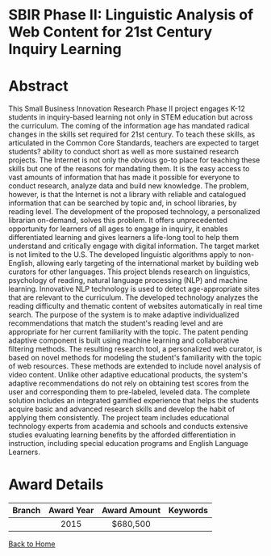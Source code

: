 
SBIR Phase II: Linguistic Analysis of Web Content for 21st Century Inquiry Learning
===================================================================================

# Abstract


This Small Business Innovation Research Phase II project engages K-12 students in inquiry-based learning not only in STEM education but across the curriculum. The coming of the information age has mandated radical changes in the skills set required for 21st century. To teach these skills, as articulated in the Common Core Standards, teachers are expected to target students? ability to conduct short as well as more sustained research projects. The Internet is not only the obvious go-to place for teaching these skills but one of the reasons for mandating them. It is the easy access to vast amounts of information that has made it possible for everyone to conduct research, analyze data and build new knowledge. The problem, however, is that the Internet is not a library with reliable and catalogued information that can be searched by topic and, in school libraries, by reading level. The development of the proposed technology, a personalized librarian on-demand, solves this problem. It offers unprecedented opportunity for learners of all ages to engage in inquiry, it enables differentiated learning and gives learners a life-long tool to help them understand and critically engage with digital information. The target market is not limited to the U.S. The developed linguistic algorithms apply to non-English, allowing early targeting of the international market by building web curators for other languages. This project blends research on linguistics, psychology of reading, natural language processing (NLP) and machine learning. Innovative NLP technology is used to detect age-appropriate sites that are relevant to the curriculum. The developed technology analyzes the reading difficulty and thematic content of websites automatically in real time search. The purpose of the system is to make adaptive individualized recommendations that match the student's reading level and are appropriate for her current familiarity with the topic. The patent pending adaptive component is built using machine learning and collaborative filtering methods. The resulting research tool, a personalized web curator, is based on novel methods for modeling the student's familiarity with the topic of web resources. These methods are extended to include novel analysis of video content. Unlike other adaptive educational products, the system's adaptive recommendations do not rely on obtaining test scores from the user and corresponding them to pre-labeled, leveled data. The complete solution includes an integrated gamified experience that helps the students acquire basic and advanced research skills and develop the habit of applying them consistently. The project team includes educational technology experts from academia and schools and conducts extensive studies evaluating learning benefits by the afforded differentiation in instruction, including special education programs and English Language Learners.  

# Award Details

|Branch|Award Year|Award Amount|Keywords|
| :---: | :---: | :---: | :---: |
||2015|$680,500||
  
  


[Back to Home](https://github.com/chrischow/dod_sbir_awards/Reports/JT/#181)